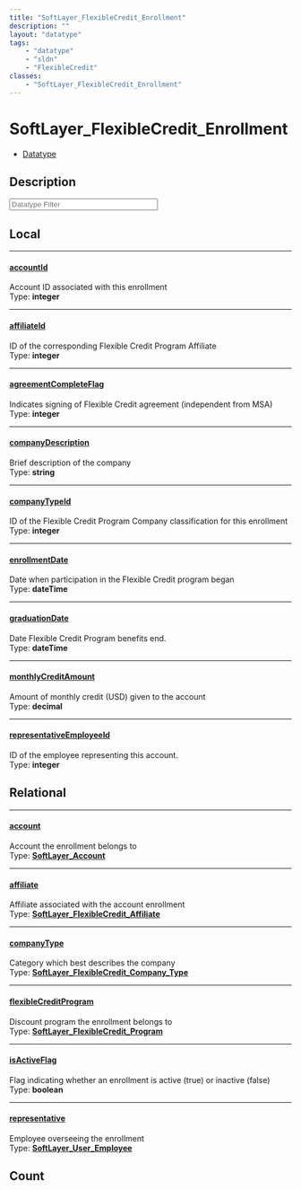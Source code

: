 ```yaml
---
title: "SoftLayer_FlexibleCredit_Enrollment"
description: ""
layout: "datatype"
tags:
    - "datatype"
    - "sldn"
    - "FlexibleCredit"
classes:
    - "SoftLayer_FlexibleCredit_Enrollment"
---
```


# SoftLayer_FlexibleCredit_Enrollment
<div id='service-datatype'>
    <ul id='sldn-reference-tabs'>
        <li id='datatype'> <a href='/reference/datatypes/SoftLayer_FlexibleCredit_Enrollment' >Datatype</a></li>
    </ul>
</div>

## Description 






<!-- Filer BEGIN -->
<div class="view-filters">
        <div class="clearfix">
            <div class="search-input-box">
                <input placeholder="Datatype Filter" onkeyup="titleSearch(inputId='prop-input', divId='properties', elementClass='prop-row')" 
                    type="text" id="prop-input" value="" size="30" maxlength="128" class="form-text">
            </div>
        </div>
</div>
<!-- Filer END -->

<div id="properties" class="content">
<div id="localProperties" class="prop-content" >

## Local
<div class="prop-row">

-----
[accountId]: #accountid
#### [accountId]
Account ID associated with this enrollment  
<span class="type-label">Type: </span>**integer**


</div>
<div class="prop-row">

-----
[affiliateId]: #affiliateid
#### [affiliateId]
ID of the corresponding Flexible Credit Program Affiliate  
<span class="type-label">Type: </span>**integer**


</div>
<div class="prop-row">

-----
[agreementCompleteFlag]: #agreementcompleteflag
#### [agreementCompleteFlag]
Indicates signing of Flexible Credit agreement (independent from MSA)  
<span class="type-label">Type: </span>**integer**


</div>
<div class="prop-row">

-----
[companyDescription]: #companydescription
#### [companyDescription]
Brief description of the company  
<span class="type-label">Type: </span>**string**


</div>
<div class="prop-row">

-----
[companyTypeId]: #companytypeid
#### [companyTypeId]
ID of the Flexible Credit Program Company classification for this enrollment  
<span class="type-label">Type: </span>**integer**


</div>
<div class="prop-row">

-----
[enrollmentDate]: #enrollmentdate
#### [enrollmentDate]
Date when participation in the Flexible Credit program began  
<span class="type-label">Type: </span>**dateTime**


</div>
<div class="prop-row">

-----
[graduationDate]: #graduationdate
#### [graduationDate]
Date Flexible Credit Program benefits end.  
<span class="type-label">Type: </span>**dateTime**


</div>
<div class="prop-row">

-----
[monthlyCreditAmount]: #monthlycreditamount
#### [monthlyCreditAmount]
Amount of monthly credit (USD) given to the account  
<span class="type-label">Type: </span>**decimal**


</div>
<div class="prop-row">

-----
[representativeEmployeeId]: #representativeemployeeid
#### [representativeEmployeeId]
ID of the employee representing this account.  
<span class="type-label">Type: </span>**integer**


</div>
</div>
<!-- LOCAL PROPERTY END -->

<div id="relationalProperties"  class="prop-content" >

## Relational
<div class="prop-row">

-----
[account]: #account
#### [account]
Account the enrollment belongs to  
<span class="type-label">Type: </span>**<a href='/reference/datatypes/SoftLayer_Account'>SoftLayer_Account </a>**


</div>
<div class="prop-row">

-----
[affiliate]: #affiliate
#### [affiliate]
Affiliate associated with the account enrollment  
<span class="type-label">Type: </span>**<a href='/reference/datatypes/SoftLayer_FlexibleCredit_Affiliate'>SoftLayer_FlexibleCredit_Affiliate </a>**


</div>
<div class="prop-row">

-----
[companyType]: #companytype
#### [companyType]
Category which best describes the company  
<span class="type-label">Type: </span>**<a href='/reference/datatypes/SoftLayer_FlexibleCredit_Company_Type'>SoftLayer_FlexibleCredit_Company_Type </a>**


</div>
<div class="prop-row">

-----
[flexibleCreditProgram]: #flexiblecreditprogram
#### [flexibleCreditProgram]
Discount program the enrollment belongs to  
<span class="type-label">Type: </span>**<a href='/reference/datatypes/SoftLayer_FlexibleCredit_Program'>SoftLayer_FlexibleCredit_Program </a>**


</div>
<div class="prop-row">

-----
[isActiveFlag]: #isactiveflag
#### [isActiveFlag]
Flag indicating whether an enrollment is active (true) or inactive (false)  
<span class="type-label">Type: </span>**boolean**


</div>
<div class="prop-row">

-----
[representative]: #representative
#### [representative]
Employee overseeing the enrollment  
<span class="type-label">Type: </span>**<a href='/reference/datatypes/SoftLayer_User_Employee'>SoftLayer_User_Employee </a>**


</div>

## Count
</div>


